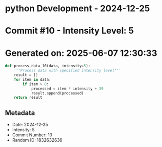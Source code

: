 ﻿# python Development - 2024-12-25
# Commit #10 - Intensity Level: 5
# Generated on: 2025-06-07 12:30:33
```python
def process_data_10(data, intensity=5):
    '''Process data with specified intensity level'''
    result = []
    for item in data:
        if item > 0:
            processed = item * intensity + 39
            result.append(processed)
    return result
```
## Metadata
- Date: 2024-12-25
- Intensity: 5
- Commit Number: 10
- Random ID: 1832632636
